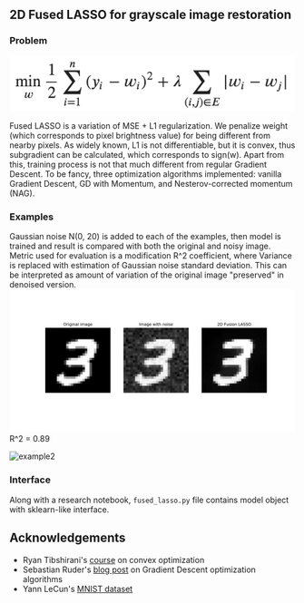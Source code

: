 ## 2D Fused LASSO for grayscale image restoration

### Problem

![img](files/lasso_problem.png)

Fused LASSO is a variation of MSE + L1 regularization. We penalize weight (which corresponds to pixel brightness value) for being different from nearby pixels. As widely known, L1 is not differentiable, but it is convex, thus subgradient can be calculated, which corresponds to sign(w). Apart from this, training process is not that much different from regular Gradient Descent. To be fancy, three optimization algorithms implemented: vanilla Gradient Descent, GD with Momentum, and Nesterov-corrected momentum (NAG).

### Examples

Gaussian noise N(0, 20) is added to each of the examples, then model is trained and result is compared with both the original and noisy image. Metric used for evaluation is a modification R^2 coefficient, where Variance is replaced with estimation of Gaussian noise standard deviation. This can be interpreted as amount of variation of the original image "preserved" in denoised version.
![example1](files/example1.png)
R^2 = 0.89

![example2](files.example2.png)

### Interface

Along with a research notebook, `fused_lasso.py` file contains model object with sklearn-like interface.

## Acknowledgements

- Ryan Tibshirani's [course](https://www.stat.cmu.edu/~ryantibs/convexopt/) on convex optimization
- Sebastian Ruder's  [blog post](http://ruder.io/optimizing-gradient-descent/) on Gradient Descent optimization algorithms
- Yann LeCun's [MNIST dataset](http://yann.lecun.com/exdb/mnist/)
